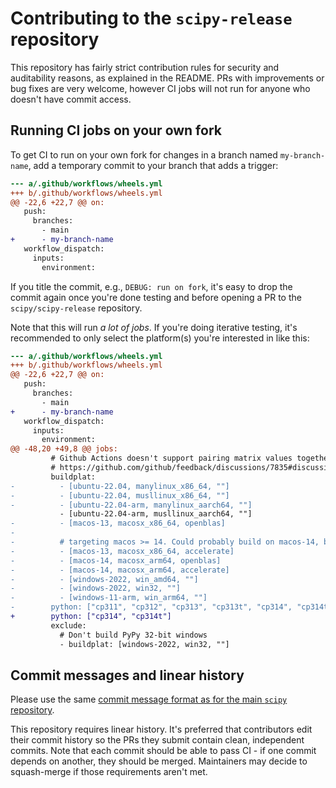 # Contributing to the `scipy-release` repository

This repository has fairly strict contribution rules for security and
auditability reasons, as explained in the README. PRs with improvements or bug
fixes are very welcome, however CI jobs will not run for anyone who doesn't
have commit access.


## Running CI jobs on your own fork

To get CI to run on your own fork for changes in a branch named
`my-branch-name`, add a temporary commit to your branch that adds a trigger:

```diff
--- a/.github/workflows/wheels.yml
+++ b/.github/workflows/wheels.yml
@@ -22,6 +22,7 @@ on:
   push:
     branches:
       - main
+      - my-branch-name
   workflow_dispatch:
     inputs:
       environment:
```
If you title the commit, e.g., `DEBUG: run on fork`, it's easy to drop the
commit again once you're done testing and before opening a PR to the
`scipy/scipy-release` repository.

Note that this will run *a lot of jobs*. If you're doing iterative testing,
it's recommended to only select the platform(s) you're interested in like this:

```diff
--- a/.github/workflows/wheels.yml
+++ b/.github/workflows/wheels.yml
@@ -22,6 +22,7 @@ on:
   push:
     branches:
       - main
+      - my-branch-name
   workflow_dispatch:
     inputs:
       environment:
@@ -48,20 +49,8 @@ jobs:
         # Github Actions doesn't support pairing matrix values together, let's improvise
         # https://github.com/github/feedback/discussions/7835#discussioncomment-1769026
         buildplat:
-          - [ubuntu-22.04, manylinux_x86_64, ""]
-          - [ubuntu-22.04, musllinux_x86_64, ""]
-          - [ubuntu-22.04-arm, manylinux_aarch64, ""]
           - [ubuntu-22.04-arm, musllinux_aarch64, ""]
-          - [macos-13, macosx_x86_64, openblas]
-
-          # targeting macos >= 14. Could probably build on macos-14, but it would be a cross-compile
-          - [macos-13, macosx_x86_64, accelerate]
-          - [macos-14, macosx_arm64, openblas]
-          - [macos-14, macosx_arm64, accelerate]
-          - [windows-2022, win_amd64, ""]
-          - [windows-2022, win32, ""]
-          - [windows-11-arm, win_arm64, ""]
-        python: ["cp311", "cp312", "cp313", "cp313t", "cp314", "cp314t", "pp311"]
+        python: ["cp314", "cp314t"]
         exclude:
           # Don't build PyPy 32-bit windows
           - buildplat: [windows-2022, win32, ""]
```


## Commit messages and linear history

Please use the same [commit message format as for the main `scipy` repository](https://numpy.org/devdocs/dev/development_workflow.html#writing-the-commit-message).

This repository requires linear history. It's preferred that contributors edit
their commit history so the PRs they submit contain clean, independent commits.
Note that each commit should be able to pass CI - if one commit depends on
another, they should be merged. Maintainers may decide to squash-merge if those
requirements aren't met.
